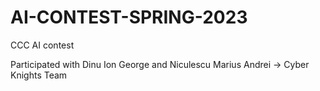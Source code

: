# AI-CONTEST-SPRING-2023
CCC AI contest

Participated with Dinu Ion George and Niculescu Marius Andrei -> Cyber Knights Team
